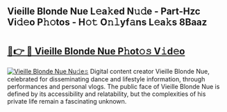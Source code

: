 ## Vieille Blonde Nue L𝚎a𝚔ed N𝚞𝚍e - Part-Hzc Vi𝚍𝚎o P𝚑𝚘tos - H𝚘𝚝 O𝚗𝚕yf𝚊ns L𝚎a𝚔s 8Baaz

# <h2><a href="http://kf1kx3.oniu.top/?m=Vieille+Blonde+Nue">🔗👉 🔴 Vieille Blonde Nue P𝚑ot𝚘𝚜 V𝚒d𝚎o</a></h2>

[![Vieille Blonde Nue Nu𝚍e𝚜](https://i.imgur.com/0qMVB7G.gif)](http://kf1kx3.oniu.top/?m=Vieille+Blonde+Nue)
Digital content creator Vieille Blonde Nue, celebrated for disseminating dance and lifestyle information, through performances and personal vlogs. The public face of Vieille Blonde Nue is defined by its accessibility and relatability, but the complexities of his private life remain a fascinating unknown.  
